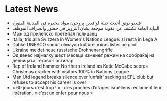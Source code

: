 # Latest News
-  فيديو يوثق أحدث حيلة لوافدين يروجون مواد مخدرة في المدينة المنورة
-  النيابة العامة تكشف عن عقوبة موجعة بشأن التزوير في حضور وانصراف الموظف
-  Маж од прилепско претепал полицаец
-  Italia, tris alla Svizzera in Women's Nations League: si resta in Lega A
-  Dabke UNESCO somut olmayan kültürel miras listesine girdi
-  Ukraine meldet neue russische Drohnenangriffe
-  Од денес најмалку шест месеци изменет режим на сообраќај на делницата Тетово-Гостивар
-  Rep of Ireland hammer Northern Ireland as Katie McCabe scores Christmas cracker with visitors 100% in Nations League
-  Man Utd legend breaks silence over ‘unfair’ sacking at EFL club but refuses to accept his career is over
-  « 60 jours c’est trop ! » : des proches d’otages israéliens réclament leur libération, « c’est un enfer pour nous »

